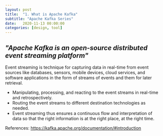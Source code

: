```yaml
---
layout: post
title:  "1. What is Apache Kafka"
subtitle: "Apache Kafka Series"
date:   2020-11-13 00:00:00
categories: [design, tool]
---
```


_"Apache Kafka is an open-source distributed event streaming platform"_
-------------------------------------------------------------------------
Event streaming is technique for capturing data in real-time from event sources like databases, sensors, mobile devices, cloud services, 
and software applications in the form of streams of events and them for later retrieval.
 
* Manipulating, processing, and reacting to the event streams in real-time and retrospectively.
* Routing the event streams to different destination technologies as needed.
* Event streaming thus ensures a continuous flow and interpretation of data so that the right information is at the right place, 
  at the right time.

References:
https://kafka.apache.org/documentation/#introduction
